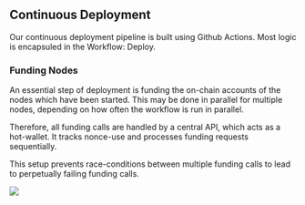 ## Continuous Deployment

Our continuous deployment pipeline is built using Github Actions.
Most logic is encapsuled in the Workflow: Deploy.

### Funding Nodes

An essential step of deployment is funding the on-chain accounts of the nodes
which have been started. This may be done in parallel for multiple nodes,
depending on how often the workflow is run in parallel.

Therefore, all funding calls are handled by a central API, which acts as a
hot-wallet. It tracks nonce-use and processes funding requests sequentially.

This setup prevents race-conditions between multiple funding calls to lead to
perpetually failing funding calls.

![](embed:gh-funding)
